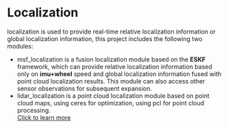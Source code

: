 # Localization  
localization is used to provide real-time relative localization information or global localization information, this project includes the following two modules:  
- msf_localization is a fusion localization module based on the **ESKF** framework, which can provide relative localization information based only on **imu+wheel** speed and global localization information fused with point cloud localization results. This module can also access other sensor observations for subsequent expansion.
- lidar_localization is a point cloud localization module based on point cloud maps, using ceres for optimization, using pcl for point cloud processing.  
[Click to learn more](http://10.10.0.20/super_sensor_sdk/ros2_sdk/localization/-/blob/main/README_zh.md) 